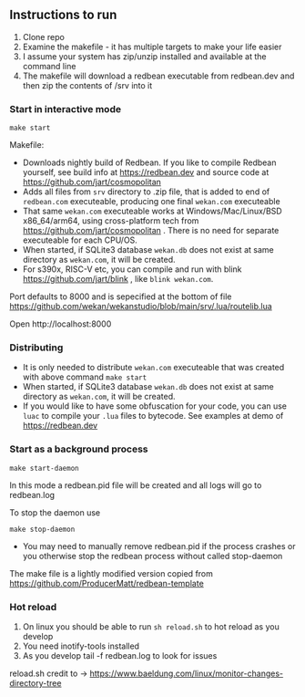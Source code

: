 ## Instructions to run

1. Clone repo
2. Examine the makefile - it has multiple targets to make your life easier
3. I assume your system has zip/unzip installed and available at the command line
4. The makefile will download a redbean executable from redbean.dev and then zip the contents of /srv into it

### Start in interactive mode

```
make start
```

Makefile:
- Downloads nightly build of Redbean. If you like to compile Redbean yourself, see build info at https://redbean.dev and source code at https://github.com/jart/cosmopolitan
- Adds all files from `srv` directory to .zip file, that is added to end of `redbean.com` executeable, producing one final `wekan.com` executeable
- That same `wekan.com` executeable works at Windows/Mac/Linux/BSD x86_64/arm64, using cross-platform tech from https://github.com/jart/cosmopolitan . There is no need for separate executeable for each CPU/OS.
- When started, if SQLite3 database `wekan.db` does not exist at same directory as `wekan.com`, it will be created.
- For s390x, RISC-V etc, you can compile and run with blink https://github.com/jart/blink , like `blink wekan.com`.

Port defaults to 8000 and is sepecified at the bottom of file https://github.com/wekan/wekanstudio/blob/main/srv/.lua/routelib.lua

Open http://localhost:8000

### Distributing

- It is only needed to distribute `wekan.com` executeable that was created with above command `make start`
- When started, if SQLite3 database `wekan.db` does not exist at same directory as `wekan.com`, it will be created.
- If you would like to have some obfuscation for your code, you can use `luac` to compile your `.lua` files to bytecode. See examples at demo of https://redbean.dev

### Start as a background process
```
make start-daemon
```

In this mode a redbean.pid file will be created and all logs will go to redbean.log

To stop the daemon use
```
make stop-daemon
```

* You may need to manually remove redbean.pid if the process crashes or you otherwise stop the redbean process without called stop-daemon

The make file is a lightly modified version copied from 
https://github.com/ProducerMatt/redbean-template

### Hot reload

1. On linux you should be able to run ```sh reload.sh``` to hot reload as you develop
2. You need inotify-tools installed
3. As you develop tail -f redbean.log to look for issues

reload.sh credit to -> https://www.baeldung.com/linux/monitor-changes-directory-tree
